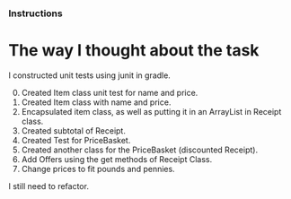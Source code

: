 ### Instructions

# The way I thought about the task

I constructed unit tests using junit in gradle. 

0. Created Item class unit test for name and price.
1. Created Item class with name and price.
2. Encapsulated item class, as well as putting it in an ArrayList in Receipt class.
3. Created subtotal of Receipt.
4. Created Test for PriceBasket.
5. Created another class for the PriceBasket (discounted Receipt).
6. Add Offers using the get methods of Receipt Class.
7. Change prices to fit pounds and pennies.

I still need to refactor.
